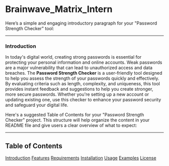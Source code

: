 # Brainwave_Matrix_Intern

Here’s a simple and engaging introductory paragraph for your "Password Strength Checker" tool:

---

### Introduction

In today's digital world, creating strong passwords is essential for protecting your personal information and online accounts. Weak passwords are a major vulnerability that can lead to unauthorized access and data breaches. The **Password Strength Checker** is a user-friendly tool designed to help you assess the strength of your passwords quickly and effectively. By evaluating criteria such as length, complexity, and uniqueness, this tool provides instant feedback and suggestions to help you create stronger, more secure passwords. Whether you're setting up a new account or updating existing one, use this checker to enhance your password security and safeguard your digital life.

Here's a suggested Table of Contents for your "Password Strength Checker" project. This structure will help organize the content in your README file and give users a clear overview of what to expect:

---

## Table of Contents

 [Introduction](#introduction)
 [Features](#features)
 [Requirements](#requirements)
 [Installation](#installation)
 [Usage](#usage)
 [Examples](#examples)
 [License](#license)



